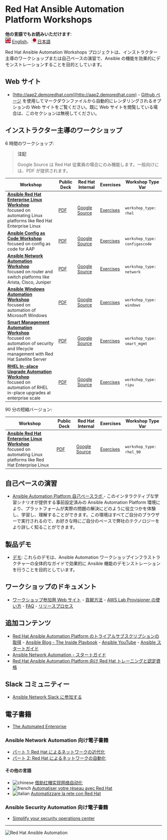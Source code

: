 # Red Hat Ansible Automation Platform Workshops

**他の言語でもお読みいただけます**:
<br>![uk](https://github.com/ansible/workshops/raw/devel/images/uk.png) [English](README.md)、![japan](https://github.com/ansible/workshops/raw/devel/images/japan.png)[日本語](README.ja.md)

Red Hat Ansible Automation Workshops
プロジェクトは、インストラクター主導のワークショップまたは自己ペースの演習で、Ansible
の機能を効果的にデモンストレーションすることを目的としています。

## Web サイト

- [http://aap2.demoredhat.com](http://aap2.demoredhat.com) - [Github
ページ](https://pages.github.com/) を使用してマークダウンファイルから自動的にレンダリングされるオプションの Web
サイトをご覧ください。既に Web サイトを閲覧している場合は、このセクションは無視してください。

## インストラクター主導のワークショップ

6 時間のワークショップ:
>**注記**
>
>Google Source は Red Hat 従業員の場合にのみ機能します。一般向けには、PDF が提供されます。

| Workshop   | Public Deck | Red Hat Internal  | Exercises  | Workshop Type Var   |
|---|---|---|---|---|
| **[Ansible Red Hat Enterprise Linux Workshop](./exercises/ansible_rhel/README.ja.md)** <br> focused on automating Linux platforms like Red Hat Enterprise Linux  | [PDF](./decks/ansible_rhel.pdf) | [Google Source](https://docs.google.com/presentation/d/1O2Gj5r_fhjM5Pi5FizrZRInmZ37IlpeKPTP6jSZxEKs/edit?usp=sharing) | [Exercises](./exercises/ansible_rhel/README.ja.md)  | `workshop_type: rhel`  |
| **[Ansible Config as Code Workshop](./exercises/ansible_config_as_code)** <br> focused on config as code for AAP | [PDF](./decks/config_as_code.pdf) | [Google Source](https://docs.google.com/presentation/d/1F6W8p0MG878AC3Q1CsNZHfhX5VkEyGKbwDHACQtoLPI) | [Exercises](./exercises/ansible_config_as_code)   | `workshop_type: configascode` |
| **[Ansible Network Automation Workshop](./exercises/ansible_network/README.ja.md)** <br> focused on router and switch platforms like Arista, Cisco, Juniper   | [PDF](./decks/ansible_network.pdf) | [Google Source](https://docs.google.com/presentation/d/1PIT-kGAGMVEEK8PsuZCoyzFC5CIzLBwdnftnUsdUNWQ/edit?usp=sharing) | [Exercises](./exercises/ansible_network/README.ja.md)  | `workshop_type: network`  |
| **[Ansible Windows Automation Workshop](./exercises/ansible_windows/README.ja.md)** <br> focused on automation of Microsoft Windows  | [PDF](./decks/ansible_windows.pdf) | [Google Source](https://docs.google.com/presentation/d/1fGHBNpkvXBfwBC385QswcSOBz0xNzDxEc8ZhbuyIoAE) | [Exercises](./exercises/ansible_windows/README.ja.md)   | `workshop_type: windows` |
| **[Smart Management Automation Workshop](./exercises/ansible_smart_mgmt)** <br> focused on automation of  security and lifecycle management with Red Hat Satellite Server | [PDF](./decks/ansible_smart_mgmt.pdf) | [Google Source](https://docs.google.com/presentation/d/135lid9AeSioN4bJexBbv9q0fkJwDibpUQg8aeYjxzTY) | [Exercises](./exercises/ansible_smart_mgmt) | `workshop_type: smart_mgmt`
| **[RHEL In-place Upgrade Automation Workshop](./exercises/ansible_ripu/README.ja.md)** <br> focused on automation of RHEL in-place upgrades at enterprise scale | [PDF](./decks/ansible_ripu.pdf) | [Google Source](https://docs.google.com/presentation/d/1U6i006Th7MQNuL1_0a0KhOSY4GfF1wFsINusDvJvXvo) | [Exercises](./exercises/ansible_ripu/README.ja.md) | `workshop_type: ripu`

90 分の短縮バージョン:

| Workshop   | Public Deck  | Red Hat Internal | Exercises  | Workshop Type Var   |
|---|---|---|---|---|
| **[Ansible Red Hat Enterprise Linux Workshop](./exercises/ansible_rhel_90)** <br> focused on automating Linux platforms like Red Hat Enterprise Linux  | [PDF](./decks/ansible_rhel_90.pdf) | [Google Source](https://docs.google.com/presentation/d/1PY1uMh76ChJ0l4v4EANkzwWGXOIT4ktzyu2QOE2MKIk) | [Exercises](./exercises/ansible_rhel_90)  | `workshop_type: rhel_90`  |

## 自己ペースの演習

- [Ansible Automation Platform 自己ペースラボ
](https://www.redhat.com/ja/engage/redhat-ansible-automation-202108061218) -
このインタラクティブな学習シナリオが提供する事前設定済みの Ansible Automation Platform
環境により、プラットフォームが実際の問題の解決にどのように役立つかを体験し、学習し、理解することができます。この環境はすべてご自分のブラウザーで実行されるので、お好きな時にご自分のペースで弊社のテクノロジーをより詳しく知ることができます。

## 製品デモ

- [デモ](https://github.com/ansible/product-demos): これらのデモは、Ansible Automation
ワークショップインフラストラクチャーの全体的なガイドで効果的に Ansible 機能のデモンストレーションを行うことを目的としています。

## ワークショップのドキュメント

- [ワークショップ参加用 Web サイト](docs/attendance/attendance.md)  -
[貢献方法](docs/contribute.md)  - [AWS Lab Provisioner
の使い方](provisioner/README.md)  - [FAQ](docs/faq.md)  -
[リリースプロセス](docs/release.md)

## 追加コンテンツ

- [Red Hat Ansible Automation Platform
のトライアルサブスクリプションの取得](http://red.ht/try_ansible)  - [Ansible Blog - The Inside
Playbook](https://www.ansible.com/blog)  - [Ansible
YouTube](https://youtube.com/ansibleautomation)  - [Ansible
スタートガイド](https://docs.ansible.com/ansible/latest/user_guide/index.html#get)
- [Ansible Network Automation -
スタートガイド](https://docs.ansible.com/ansible/latest/network/getting_started/index.html)
- [Red Hat Ansible Automation Platform 向け Red Hat
トレーニングと認定資格](https://red.ht/aap_training)

## Slack コミュニティー

- [Ansible Network Slack
に参加する](https://join.slack.com/t/ansiblenetwork/shared_invite/zt-3zeqmhhx-zuID9uJqbbpZ2KdVeTwvzw)

## 電子書籍

- [The Automated
Enterprise](https://www.redhat.com/en/engage/automated-enterprise-ebook-20171107?intcmp=7013a000002DXg8AAG)

### Ansible Network Automation 向け電子書籍

  - [パート 1: Red Hat
    によるネットワークの近代化](https://www.ansible.com/resources/ebooks/network-automation-for-everyone?hsLang=en-us)
  - [パート 2: Red Hat
    によるネットワークの自動化](https://www.redhat.com/en/engage/network-automation-ebook-s-202104291219)

#### その他の言語

  - ![chinese](https://github.com/ansible/workshops/raw/devel/images/cn.png)
    [借助红帽实现网络自动化](https://www.redhat.com/rhdc/managed-files/ma-network-automation-technical-e-book-f28378-202104-a4-zh.pdf)
  - ![french](https://github.com/ansible/workshops/raw/devel/images/fr.png)
    [Automatiser votre réseau avec Red
    Hat](https://www.redhat.com/rhdc/managed-files/ma-network-automation-technical-e-book-f28378-202104-a4-fr.pdf)
  - ![italian](https://github.com/ansible/workshops/raw/devel/images/it.png)
    [Automatizzare la rete con Red
    Hat](https://www.redhat.com/rhdc/managed-files/ma-network-automation-technical-e-book-f28378-202104-a4-it.pdf)

### Ansible Security Automation 向け電子書籍

  - [Simplify your security operations
    center](https://www.redhat.com/en/resources/security-automation-ebook?extIdCarryOver=true&sc_cid=7013a000002gyQ2AAI)

---
![Red Hat Ansible
Automation](https://github.com/ansible/workshops/raw/devel/images/rh-ansible-automation-platform.png)

